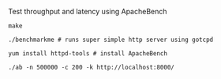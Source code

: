 Test throughput and latency using ApacheBench

```
make

./benchmarkme # runs super simple http server using gotcpd

yum install httpd-tools # install ApacheBench

./ab -n 500000 -c 200 -k http://localhost:8000/ 
```
